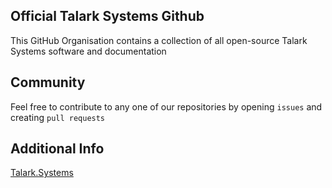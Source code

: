 ## Official Talark Systems Github

This GitHub Organisation contains a collection of all open-source Talark Systems software and documentation


## Community
Feel free to contribute to any one of our repositories by opening `issues` and creating `pull requests`


## Additional Info
[Talark.Systems](https://talark.systems/)
